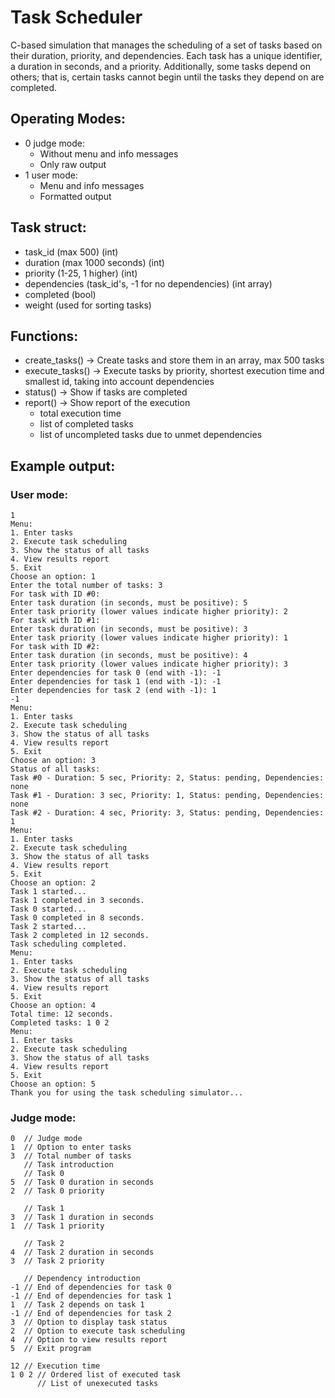 # Task Scheduler
C-based simulation that manages the scheduling of a set of tasks based on their duration, priority,
and dependencies. Each task has a unique identifier, a duration in seconds, and a priority. Additionally,
some tasks depend on others; that is, certain tasks cannot begin until the tasks they depend on are completed.

## Operating Modes:
- 0 judge mode:
  - Without menu and info messages
  - Only raw output
- 1 user mode:
  - Menu and info messages 
  - Formatted output 

## Task struct:
- task_id (max 500) (int)
- duration (max 1000 seconds) (int)
- priority (1-25, 1 higher) (int)
- dependencies (task_id's, -1 for no dependencies) (int array)
- completed (bool)
- weight (used for sorting tasks)

## Functions:
- create_tasks() -> Create tasks and store them in an array, max 500 tasks
- execute_tasks() -> Execute tasks by priority, shortest execution time and smallest id, taking into account dependencies
- status() -> Show if tasks are completed
- report() -> Show report of the execution
  - total execution time
  - list of completed tasks
  - list of uncompleted tasks due to unmet dependencies 

## Example output:
### User mode:
```
1
Menu:
1. Enter tasks
2. Execute task scheduling
3. Show the status of all tasks
4. View results report
5. Exit
Choose an option: 1
Enter the total number of tasks: 3
For task with ID #0:
Enter task duration (in seconds, must be positive): 5
Enter task priority (lower values indicate higher priority): 2
For task with ID #1:
Enter task duration (in seconds, must be positive): 3
Enter task priority (lower values indicate higher priority): 1
For task with ID #2:
Enter task duration (in seconds, must be positive): 4
Enter task priority (lower values indicate higher priority): 3
Enter dependencies for task 0 (end with -1): -1
Enter dependencies for task 1 (end with -1): -1
Enter dependencies for task 2 (end with -1): 1
-1
Menu:
1. Enter tasks
2. Execute task scheduling
3. Show the status of all tasks
4. View results report
5. Exit
Choose an option: 3
Status of all tasks:
Task #0 - Duration: 5 sec, Priority: 2, Status: pending, Dependencies: none
Task #1 - Duration: 3 sec, Priority: 1, Status: pending, Dependencies: none
Task #2 - Duration: 4 sec, Priority: 3, Status: pending, Dependencies: 1
Menu:
1. Enter tasks
2. Execute task scheduling
3. Show the status of all tasks
4. View results report
5. Exit
Choose an option: 2
Task 1 started...
Task 1 completed in 3 seconds.
Task 0 started...
Task 0 completed in 8 seconds.
Task 2 started...
Task 2 completed in 12 seconds.
Task scheduling completed.
Menu:
1. Enter tasks
2. Execute task scheduling
3. Show the status of all tasks
4. View results report
5. Exit
Choose an option: 4
Total time: 12 seconds.
Completed tasks: 1 0 2
Menu:
1. Enter tasks
2. Execute task scheduling
3. Show the status of all tasks
4. View results report
5. Exit
Choose an option: 5
Thank you for using the task scheduling simulator...
```

### Judge mode:
```
0  // Judge mode
1  // Option to enter tasks
3  // Total number of tasks
   // Task introduction
   // Task 0
5  // Task 0 duration in seconds
2  // Task 0 priority

   // Task 1
3  // Task 1 duration in seconds
1  // Task 1 priority

   // Task 2
4  // Task 2 duration in seconds
3  // Task 2 priority

   // Dependency introduction
-1 // End of dependencies for task 0
-1 // End of dependencies for task 1
1  // Task 2 depends on task 1
-1 // End of dependencies for task 2
3  // Option to display task status
2  // Option to execute task scheduling
4  // Option to view results report
5  // Exit program

12 // Execution time
1 0 2 // Ordered list of executed task
      // List of unexecuted tasks
```